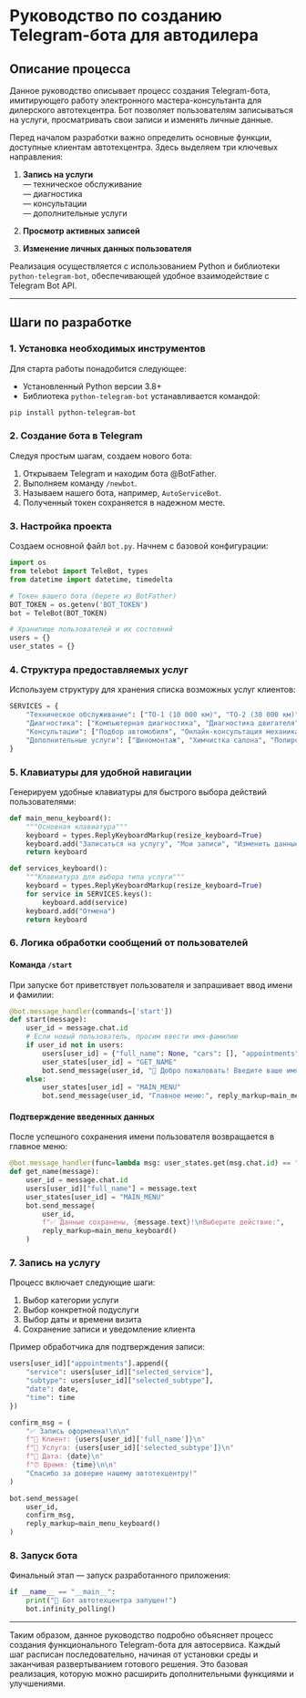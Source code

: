 # Руководство по созданию Telegram-бота для автодилера

## Описание процесса
Данное руководство описывает процесс создания Telegram-бота, имитирующего работу электронного мастера-консультанта для дилерского автотехцентра. Бот позволяет пользователям записываться на услуги, просматривать свои записи и изменять личные данные.

Перед началом разработки важно определить основные функции, доступные клиентам автотехцентра. Здесь выделяем три ключевых направления:

1. **Запись на услуги**  
   — техническое обслуживание  
   — диагностика  
   — консультации  
   — дополнительные услуги  
   
2. **Просмотр активных записей**

3. **Изменение личных данных пользователя**

Реализация осуществляется с использованием Python и библиотеки `python-telegram-bot`, обеспечивающей удобное взаимодействие с Telegram Bot API.

---

## Шаги по разработке

### 1. Установка необходимых инструментов
Для старта работы понадобится следующее:
- Установленный Python версии 3.8+
- Библиотека `python-telegram-bot` устанавливается командой:
```bash
pip install python-telegram-bot
```

### 2. Создание бота в Telegram
Следуя простым шагам, создаем нового бота:
1. Открываем Telegram и находим бота @BotFather.
2. Выполняем команду `/newbot`.
3. Называем нашего бота, например, `AutoServiceBot`.
4. Полученный токен сохраняется в надежном месте.

### 3. Настройка проекта
Создаем основной файл `bot.py`. Начнем с базовой конфигурации:

```python
import os
from telebot import TeleBot, types
from datetime import datetime, timedelta

# Токен вашего бота (берете из BotFather)
BOT_TOKEN = os.getenv('BOT_TOKEN')
bot = TeleBot(BOT_TOKEN)

# Хранилище пользователей и их состояний
users = {}
user_states = {}
```

### 4. Структура предоставляемых услуг
Используем структуру для хранения списка возможных услуг клиентов:

```python
SERVICES = {
    "Техническое обслуживание": ["ТО-1 (10 000 км)", "ТО-2 (30 000 км)", "ТО-3 (60 000 км)"],
    "Диагностика": ["Компьютерная диагностика", "Диагностика двигателя", "Проверка подвески"],
    "Консультации": ["Подбор автомобиля", "Онлайн-консультация механика", "Оценка состояния авто"],
    "Дополнительные услуги": ["Шиномонтаж", "Химчистка салона", "Полировка кузова", "Установка дополнительного оборудования"]
}
```

### 5. Клавиатуры для удобной навигации
Генерируем удобные клавиатуры для быстрого выбора действий пользователями:

```python
def main_menu_keyboard():
    """Основная клавиатура"""
    keyboard = types.ReplyKeyboardMarkup(resize_keyboard=True)
    keyboard.add("Записаться на услугу", "Мои записи", "Изменить данные")
    return keyboard

def services_keyboard():
    """Клавиатура для выбора типа услуги"""
    keyboard = types.ReplyKeyboardMarkup(resize_keyboard=True)
    for service in SERVICES.keys():
        keyboard.add(service)
    keyboard.add("Отмена")
    return keyboard
```

### 6. Логика обработки сообщений от пользователей
#### Команда `/start`
При запуске бот приветствует пользователя и запрашивает ввод имени и фамилии:

```python
@bot.message_handler(commands=['start'])
def start(message):
    user_id = message.chat.id
    # Если новый пользователь, просим ввести имя-фамилию
    if user_id not in users:
        users[user_id] = {"full_name": None, "cars": [], "appointments": []}
        user_states[user_id] = "GET_NAME"
        bot.send_message(user_id, "👋 Добро пожаловать! Введите ваше имя и фамилию:")
    else:
        user_states[user_id] = "MAIN_MENU"
        bot.send_message(user_id, "Главное меню:", reply_markup=main_menu_keyboard())
```

#### Подтверждение введенных данных
После успешного сохранения имени пользователя возвращается в главное меню:

```python
@bot.message_handler(func=lambda msg: user_states.get(msg.chat.id) == "GET_NAME")
def get_name(message):
    user_id = message.chat.id
    users[user_id]["full_name"] = message.text
    user_states[user_id] = "MAIN_MENU"
    bot.send_message(
        user_id,
        f"✅ Данные сохранены, {message.text}!\nВыберите действие:",
        reply_markup=main_menu_keyboard()
    )
```

### 7. Запись на услугу
Процесс включает следующие шаги:
1. Выбор категории услуги
2. Выбор конкретной подуслуги
3. Выбор даты и времени визита
4. Сохранение записи и уведомление клиента

Пример обработчика для подтверждения записи:

```python
users[user_id]["appointments"].append({
    "service": users[user_id]["selected_service"],
    "subtype": users[user_id]["selected_subtype"],
    "date": date,
    "time": time
})

confirm_msg = (
    "✅ Запись оформлена!\n\n"
    f"👤 Клиент: {users[user_id]['full_name']}\n"
    f"🔧 Услуга: {users[user_id]['selected_subtype']}\n"
    f"📅 Дата: {date}\n"
    f"⏰ Время: {time}\n\n"
    "Спасибо за доверие нашему автотехцентру!"
)

bot.send_message(
    user_id,
    confirm_msg,
    reply_markup=main_menu_keyboard()
)
```

### 8. Запуск бота
Финальный этап — запуск разработанного приложения:

```python
if __name__ == "__main__":
    print("🚗 Бот автотехцентра запущен!")
    bot.infinity_polling()
```

---

Таким образом, данное руководство подробно объясняет процесс создания функционального Telegram-бота для автосервиса. Каждый шаг расписан последовательно, начиная от установки среды и заканчивая развертыванием готового решения. Это базовая реализация, которую можно расширить дополнительными функциями и улучшениями.